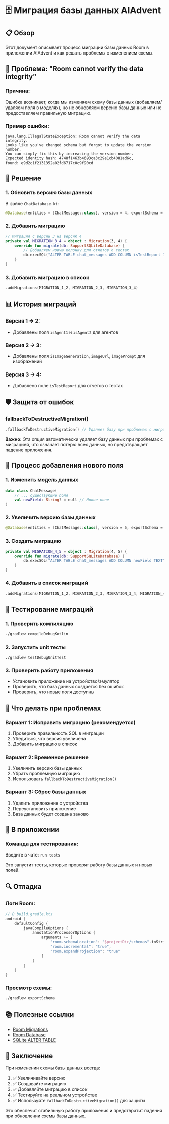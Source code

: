 # 🗄️ Миграция базы данных AIAdvent

## 📋 Обзор

Этот документ описывает процесс миграции базы данных Room в приложении AIAdvent и как решать проблемы с изменением схемы.

## 🚨 Проблема: "Room cannot verify the data integrity"

### **Причина:**
Ошибка возникает, когда мы изменяем схему базы данных (добавляем/удаляем поля в моделях), но не обновляем версию базы данных или не предоставляем правильную миграцию.

### **Пример ошибки:**
```
java.lang.IllegalStateException: Room cannot verify the data integrity. 
Looks like you've changed schema but forgot to update the version number. 
You can simply fix this by increasing the version number. 
Expected identity hash: 4748f1463b4693ca3c29e1cb4081ad6c, 
found: e9d2c1f2131352a02fd6717c0c9f90cd
```

## 🔧 Решение

### **1. Обновить версию базы данных**

В файле `ChatDatabase.kt`:

```kotlin
@Database(entities = [ChatMessage::class], version = 4, exportSchema = false)
```

### **2. Добавить миграцию**

```kotlin
// Миграция с версии 3 на версию 4
private val MIGRATION_3_4 = object : Migration(3, 4) {
    override fun migrate(db: SupportSQLiteDatabase) {
        // Добавляем новую колонку для отчетов о тестах
        db.execSQL("ALTER TABLE chat_messages ADD COLUMN isTestReport INTEGER NOT NULL DEFAULT 0")
    }
}
```

### **3. Добавить миграцию в список**

```kotlin
.addMigrations(MIGRATION_1_2, MIGRATION_2_3, MIGRATION_3_4)
```

## 📊 История миграций

### **Версия 1 → 2:**
- Добавлены поля `isAgent1` и `isAgent2` для агентов

### **Версия 2 → 3:**
- Добавлены поля `isImageGeneration`, `imageUrl`, `imagePrompt` для изображений

### **Версия 3 → 4:**
- Добавлено поле `isTestReport` для отчетов о тестах

## 🛡️ Защита от ошибок

### **fallbackToDestructiveMigration()**
```kotlin
.fallbackToDestructiveMigration() // Удаляет базу при проблемах с миграцией
```

**Важно:** Эта опция автоматически удаляет базу данных при проблемах с миграцией, что означает потерю всех данных, но предотвращает падение приложения.

## 🔄 Процесс добавления нового поля

### **1. Изменить модель данных**
```kotlin
data class ChatMessage(
    // ... существующие поля
    val newField: String? = null // Новое поле
)
```

### **2. Увеличить версию базы данных**
```kotlin
@Database(entities = [ChatMessage::class], version = 5, exportSchema = false)
```

### **3. Создать миграцию**
```kotlin
private val MIGRATION_4_5 = object : Migration(4, 5) {
    override fun migrate(db: SupportSQLiteDatabase) {
        db.execSQL("ALTER TABLE chat_messages ADD COLUMN newField TEXT")
    }
}
```

### **4. Добавить в список миграций**
```kotlin
.addMigrations(MIGRATION_1_2, MIGRATION_2_3, MIGRATION_3_4, MIGRATION_4_5)
```

## 🧪 Тестирование миграций

### **1. Проверить компиляцию**
```bash
./gradlew compileDebugKotlin
```

### **2. Запустить unit тесты**
```bash
./gradlew testDebugUnitTest
```

### **3. Проверить работу приложения**
- Установить приложение на устройство/эмулятор
- Проверить, что база данных создается без ошибок
- Проверить, что новые поля доступны

## 🚨 Что делать при проблемах

### **Вариант 1: Исправить миграцию (рекомендуется)**
1. Проверить правильность SQL в миграции
2. Убедиться, что версия увеличена
3. Добавить миграцию в список

### **Вариант 2: Временное решение**
1. Увеличить версию базы данных
2. Убрать проблемную миграцию
3. Использовать `fallbackToDestructiveMigration()`

### **Вариант 3: Сброс базы данных**
1. Удалить приложение с устройства
2. Переустановить приложение
3. База данных будет создана заново

## 📱 В приложении

### **Команда для тестирования:**
Введите в чате: `run tests`

Это запустит тесты, которые проверят работу базы данных и новых полей.

## 🔍 Отладка

### **Логи Room:**
```kotlin
// В build.gradle.kts
android {
    defaultConfig {
        javaCompileOptions {
            annotationProcessorOptions {
                arguments += [
                    "room.schemaLocation": "$projectDir/schemas".toString(),
                    "room.incremental": "true",
                    "room.expandProjection": "true"
                ]
            }
        }
    }
}
```

### **Просмотр схемы:**
```bash
./gradlew exportSchema
```

## 📚 Полезные ссылки

- [Room Migrations](https://developer.android.com/training/data-storage/room/migrating-db-versions)
- [Room Database](https://developer.android.com/training/data-storage/room)
- [SQLite ALTER TABLE](https://www.sqlite.org/lang_altertable.html)

## 🎯 Заключение

При изменении схемы базы данных всегда:
1. ✅ Увеличивайте версию
2. ✅ Создавайте миграцию
3. ✅ Добавляйте миграцию в список
4. ✅ Тестируйте на реальном устройстве
5. ✅ Используйте `fallbackToDestructiveMigration()` для защиты

Это обеспечит стабильную работу приложения и предотвратит падения при обновлении схемы базы данных.
